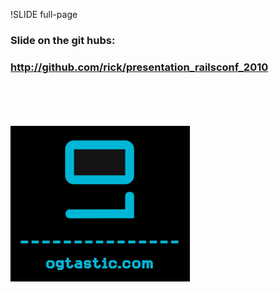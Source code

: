 
!SLIDE full-page
### Slide on the git hubs:  
### http://github.com/rick/presentation_railsconf_2010

<br/>
<br/>
<br/>
<br/>

<img src="og_logo.png">


